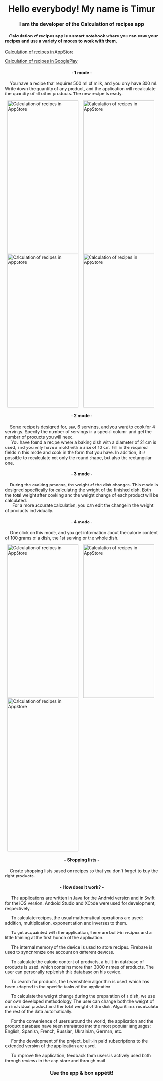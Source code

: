 <h1 align="center">Hello everybody! My name is Timur</h1>
<h3 align="center">I am the developer of the Calculation of recipes app</h3>

<h4 align="left">&nbsp&nbsp&nbsp&nbspCalculation of recipes app is a smart notebook where you can save your recipes and use a variety of modes to work with them.</h4>

[Calculation of recipes in AppStore](https://apps.apple.com/en/app/calculation-of-recipes/id1570984210 "Calculation of recipes in AppStore")

[Calculation of recipes in GooglePlay](https://play.google.com/store/apps/details?id=com.artemsuharev.timbu.myapplicationnew "Calculation of recipes in GooglePlay")

<h4 align="center">- 1 mode -</h4>
<p>&nbsp&nbsp&nbsp&nbspYou have a recipe that requires 500 ml of milk, and you only have 300 ml. Write down the quantity of any product, and the application will recalculate the quantity of all other products. The new recipe is ready.</p>

<body>
  <p>
    <img src="https://is4-ssl.mzstatic.com/image/thumb/PurpleSource126/v4/60/40/a4/6040a4f3-a165-8e49-6a22-3ca58b484476/fb3803cd-5013-4212-b641-d7b3388a112b_screen_2.png/1242x2688bb.png" alt="Calculation of recipes in AppStore" hspace="8" width="233" height="504"><img src="https://is5-ssl.mzstatic.com/image/thumb/PurpleSource126/v4/64/a9/14/64a9147b-c1c7-b8e3-96b3-c4236b6d66fc/43a02b50-f0b8-4a6b-b0d6-8b18f64cbe6a_screen_3.png/1242x2688bb.png" alt="Calculation of recipes in AppStore" hspace="8" width="233" height="504"><img src="https://is1-ssl.mzstatic.com/image/thumb/PurpleSource116/v4/2f/57/46/2f5746cd-85e1-5e27-c812-6a3ee8b8058e/135f5eb5-7000-4021-a94d-36ed2f8a5e5a_screen_4.png/1242x2688bb.png" alt="Calculation of recipes in AppStore" hspace="8" width="233" height="504"><img src="https://is2-ssl.mzstatic.com/image/thumb/PurpleSource116/v4/62/48/08/624808eb-a64d-52bf-bbed-22bf45fe1566/2b2f497a-7ff8-4b02-b682-7dbe9dd32022_screen_5.png/1242x2688bb.png" alt="Calculation of recipes in AppStore" hspace="8" width="233" height="504">
  </p>
 </body>

<h4 align="center">- 2 mode -</h4>
<p>&nbsp&nbsp&nbsp&nbspSome recipe is designed for, say, 6 servings, and you want to cook for 4 servings. Specify the number of servings in a special column and get the number of products you will need. <br> &nbsp&nbsp&nbsp&nbsp You have found a recipe where a baking dish with a diameter of 21 cm is used, and you only have a mold with a size of 16 cm. Fill in the required fields in this mode and cook in the form that you have. In addition, it is possible to recalculate not only the round shape, but also the rectangular one.</p>

<h4 align="center">- 3 mode -</h4>
<p>&nbsp&nbsp&nbsp&nbspDuring the cooking process, the weight of the dish changes. This mode is designed specifically for calculating the weight of the finished dish. Both the total weight after cooking and the weight change of each product will be calculated. <br>&nbsp&nbsp&nbsp&nbsp&nbsp For a more accurate calculation, you can edit the change in the weight of products individually.</p>

<h4 align="center">- 4 mode -</h4>
<p>&nbsp&nbsp&nbsp&nbspOne click on this mode, and you get information about the calorie content of 100 grams of a dish, the 1st serving or the whole dish.</p>	

<body>
  <p>
    <img src="https://is4-ssl.mzstatic.com/image/thumb/PurpleSource116/v4/9f/0c/7f/9f0c7f26-8e39-d86c-2487-f8d8f06a29a1/a9809a68-b90b-4411-9a8c-fe0240001d56_screen_6.png/1242x2688bb.png" alt="Calculation of recipes in AppStore" hspace="8" width="233" height="504"><img src="https://is4-ssl.mzstatic.com/image/thumb/PurpleSource116/v4/f7/a5/b2/f7a5b2e5-9b16-4316-dc29-1952b84bd457/9fdfe372-b7cc-4cfb-9c03-161e5d1e7067_screen_7.png/1242x2688bb.png" alt="Calculation of recipes in AppStore" hspace="8" width="233" height="504"><img src="https://is4-ssl.mzstatic.com/image/thumb/PurpleSource116/v4/9f/42/df/9f42df45-876f-25c9-2108-6fc9791870b7/1bafdf34-7741-4cdc-a1dc-16663f04f103_screen_8.png/1242x2688bb.png" alt="Calculation of recipes in AppStore" hspace="8" width="233" height="504">
  </p>
 </body>

<h4 align="center">- Shopping lists -</h4>
<p>&nbsp&nbsp&nbsp&nbspCreate shopping lists based on recipes so that you don't forget to buy the right products.</p>
	
<h4 align="center">- How does it work? -</h4>
<p>&nbsp&nbsp&nbsp&nbsp The applications are written in Java for the Android version and in Swift for the iOS version. Android Studio and XCode were used for development, respectively.</p>
<p>&nbsp&nbsp&nbsp&nbsp To calculate recipes, the usual mathematical operations are used: addition, multiplication, exponentiation and inverses to them. </p>
<p>&nbsp&nbsp&nbsp&nbsp To get acquainted with the application, there are built-in recipes and a little training at the first launch of the application.</p>
<p>&nbsp&nbsp&nbsp&nbsp The internal memory of the device is used to store recipes. Firebase is used to synchronize one account on different devices.</p>
<p>&nbsp&nbsp&nbsp&nbsp To calculate the caloric content of products, a built-in database of products is used, which contains more than 3000 names of products. The user can personally replenish this database on his device.</p>
<p>&nbsp&nbsp&nbsp&nbsp To search for products, the Levenshtein algorithm is used, which has been adapted to the specific tasks of the application.</p>
<p>&nbsp&nbsp&nbsp&nbsp To calculate the weight change during the preparation of a dish, we use our own developed methodology. The user can change both the weight of an individual product and the total weight of the dish. Algorithms recalculate the rest of the data automatically.</p>
<p>&nbsp&nbsp&nbsp&nbsp For the convenience of users around the world, the application and the product database have been translated into the most popular languages: English, Spanish, French, Russian, Ukrainian, German, etc.</p>
<p>&nbsp&nbsp&nbsp&nbsp For the development of the project, built-in paid subscriptions to the extended version of the application are used.</p>
<p>&nbsp&nbsp&nbsp&nbsp To improve the application, feedback from users is actively used both through reviews in the app store and through mail.</p>
	
<h3 align="center">Use the app & bon appétit!</h3><br>
